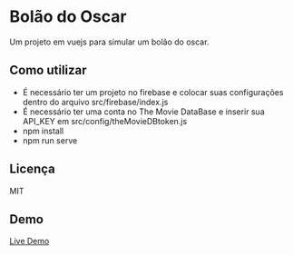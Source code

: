 # Bolão do Oscar

Um projeto em vuejs para simular um bolão do oscar.

## Como utilizar
* É necessário ter um projeto no firebase e colocar suas configurações dentro do arquivo src/firebase/index.js  
* É necessário ter uma conta no The Movie DataBase e inserir sua API_KEY em src/config/theMovieDBtoken.js  
* npm install
* npm run serve

## Licença
MIT

## Demo
[Live Demo](https://bolao-do-oscar.web.app)